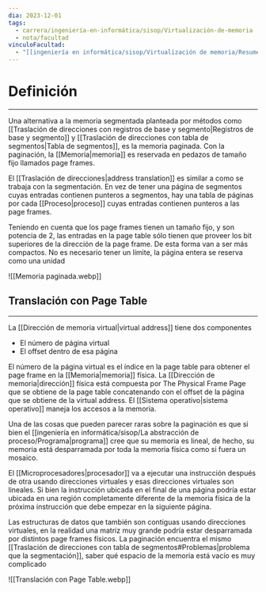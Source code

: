 ```yaml
---
dia: 2023-12-01
tags:
  - carrera/ingeniería-en-informática/sisop/Virtualización-de-memoria
  - nota/facultad
vinculoFacultad:
  - "[[ingeniería en informática/sisop/Virtualización de memoria/Resumen.md]]"
---
```

# Definición
---
Una alternativa a la memoria segmentada planteada por métodos como [[Traslación de direcciones con registros de base y segmento|Registros de base y segmento]] y [[Traslación de direcciones con tabla de segmentos|Tabla de segmentos]], es la memoria paginada. Con la paginación, la [[Memoria|memoria]] es reservada en pedazos de tamaño fijo llamados page frames. 

El [[Traslación de direcciones|address translation]] es similar a como se trabaja con la segmentación. En vez de tener una página de segmentos cuyas entradas contienen punteros a segmentos, hay una tabla de páginas por cada [[Proceso|proceso]] cuyas entradas contienen punteros a las page frames.

Teniendo en cuenta que los page frames tienen un tamaño fijo, y son potencia de 2, las entradas en la page table sólo tienen que proveer los bit superiores de la dirección de la page frame. De esta forma van a ser más compactos. No es necesario tener un límite, la página entera se reserva como una unidad

![[Memoria paginada.webp]]

## Translación con Page Table
---
La [[Dirección de memoria virtual|virtual address]] tiene dos componentes
* El número de página virtual
* El offset dentro de esa página

El número de la página virtual es el índice en la page table para obtener el page frame en la [[Memoria|memoria]] física. La [[Dirección de memoria|dirección]] física está compuesta por The Physical Frame Page que se obtiene de la page table concatenando con el offset de la página que se obtiene de la virtual address. El [[Sistema operativo|sistema operativo]] maneja los accesos a la memoria.

Una de las cosas que pueden parecer raras sobre la paginación es que si bien el [[ingeniería en informática/sisop/La abstracción de proceso/Programa|programa]] cree que su memoria es lineal, de hecho, su memoria está desparramada por toda la memoria física como si fuera un mosaico.

El [[Microprocesadores|procesador]] va a ejecutar una instrucción después de otra usando direcciones virtuales y esas direcciones virtuales son lineales. Si bien la instrucción ubicada en el final de una página podría estar ubicada en una región completamente diferente de la memoria física de la próxima instrucción que debe empezar en la siguiente página.

Las estructuras de datos que también son contiguas usando direcciones virtuales, en la realidad una matriz muy grande podría estar desparramada por distintos page frames físicos. La paginación encuentra el mismo [[Traslación de direcciones con tabla de segmentos#Problemas|problema que la segmentación]], saber qué espacio de la memoria está vacío es muy complicado

![[Translación con Page Table.webp]]
